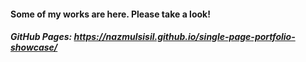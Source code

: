 #### Some of my works are here. Please take a look!

##### GitHub Pages: https://nazmulsisil.github.io/single-page-portfolio-showcase/
